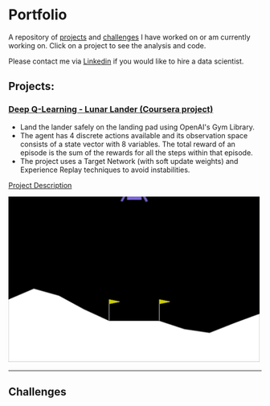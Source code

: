 # Portfolio

A repository of [projects](https://github.com/Nazalekser/portfolio/tree/main#projects) and [challenges](https://github.com/Nazalekser/portfolio/blob/main/README.md#challenges) I have worked on or am currently working on. Click on a project to see the analysis and code.

Please contact me via [Linkedin](https://www.linkedin.com/in/alex-alex-312919268/) if you would like to hire a data scientist.

## Projects:

### [Deep Q-Learning - Lunar Lander (Coursera project)](https://github.com/Nazalekser/portfolio/blob/main/Projects/Luna_Lander_Project/Lunar_Lander.ipynb)
* Land the lander safely on the landing pad using OpenAI's Gym Library.
* The agent has 4 discrete actions available and its observation space consists of a state vector with 8 variables. The total reward of an episode is the sum of the rewards for all the steps within that episode.
* The project uses a Target Network (with soft update weights) and Experience Replay techniques to avoid instabilities.

[Project Description](https://github.com/Nazalekser/portfolio/tree/main/Projects/Luna_Lander_Project#project-description)

   <img src="https://github.com/Nazalekser/portfolio/blob/main/Projects/Luna_Lander_Project/images/lunar_lander.gif" width="500">
   
---

## Challenges
